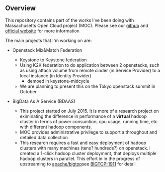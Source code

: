 ## Overview

This repository contains part of the works I've been doing with Massachusetts Open Cloud project (MOC). Please see our [github](https://github.com/CCI-MOC) and [official website](http://www.bu.edu/hic/research/massachusetts-open-cloud/) for more information

The main projects that I'm working on are:
* Openstack Mix&Match Federation
  * Keystone to Keystone federation
  * Using K2K federation to do application between 2 openstacks, such as using attach volume from remote cinder (in Service Provider) to a local instance (in Identity Provider)
    * demoed in keystone-midcycle
  * We are planning to present this on the Tokyo openstack summit in October

* BigData As A Service (BDAAS)
  * This project started on July 2015. It is more of a research project on eximinating the difference in performance of a **virtual** hadoop cluster in terms of power consumtion, cpu usage, running time, etc with different hadoop components.
  * MOC provides administrative privilege to support a throughout and detailed data collection
  * This research requires a fast and easy deployment of hadoop clusters with many machines (tens? hundreds?) on openstack. I created a 1-click hadoop cluster deployment, that deploys multiple hadoop clusters in parallel. This effort in in the progress of upstreaming to [apache/bigtop](https://github.com/apache/bigtop)see [BIGTOP-1911](https://issues.apache.org/jira/browse/BIGTOP-1911) for detail  
##
